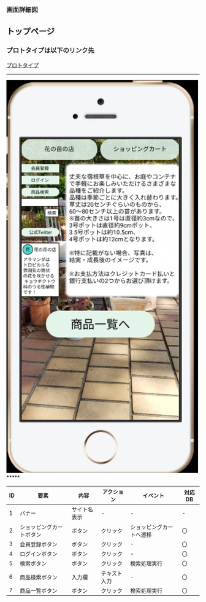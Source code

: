 ### 画面詳細図
## トップページ
### プロトタイプは以下のリンク先
[プロトタイプ](https://www.figma.com/file/VJI5tFHuxtvea72OrQdPMq/Untitled?node-id=4%3A2)
*****
<img src=../img/トップページ.PNG width="500">
*****

| ID | 要素 | 内容 | アクション | イベント | 対応DB |
|----|------|-------|----------|----------|--------|
|1   |バナー|サイト名表示|-        |-       |-     |  
|2   |ショッピングカートボタン|ボタン|クリック|ショッピングカートへ遷移|〇|  
|3   |会員登録ボタン|ボタン|クリック|-         |〇      |
|4   |ログインボタン|ボタン|クリック|-       |〇      |
|5   |検索ボタン|ボタン|クリック|検索処理実行| 〇     |
|6   |商品検索ボタン|入力欄|テキスト入力|-         |〇     |  
|7   |商品一覧ボタン|ボタン|クリック|検索処理実行|〇       |
